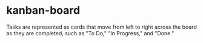 # kanban-board
Tasks are represented as cards that move from left to right across the board as they are completed, such as "To Do," "In Progress," and "Done." 
